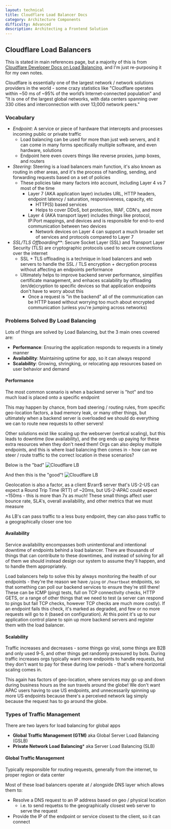 ```yaml
---
layout: technical
title: Cloudflare Load Balancer Docs
category: Architecture Components
difficulty: Advanced
description: Architecting a Frontend Solution
---
```


## Cloudflare Load Balancers
This is stated in main references page, but a majority of this is from [Cloudflare Developer Docs on Load Balancing](https://developers.cloudflare.com/reference-architecture/architectures/load-balancing/), and I'm just re-purposing it for my own notes.

Cloudflare is essentially one of the largest network / network solutions providers in the world - some crazy statistics like "Cloudflare operates within ~50 ms of ~95% of the world’s Internet-connected population" and "It is one of the largest global networks, with data centers spanning over 330 cities and interconnection with over 13,000 network peers."

### Vocabulary
- *Endpoint*: A service or piece of hardware that intercepts and processes incoming public or private traffic
    - Load balancing can be used for more than just web servers, and it can come in many forms specifically multiple software, and even hardware, solutions
    - Endpoint here even covers things like reverse proxies, jump boxes, and routers
- *Steering*: Steering is a load balancers main function, it's also known as routing in other areas, and it's the process of handling, sending, and forwarding requests based on a set of policies
    - These policies take many factors into account, including Layer 4 vs 7 most of the time
        - Layer 7 (AKA application layer) includes URL, HTTP headers, endpoint latency / saturation, responsiveness, capacity, etc
            - HTTP(S) based services
            - Helps to cover DDoS, bot protection, WAF, CDN's, and more
        - Layer 4 (AKA transport layer) includes things like protocol, IP:Port mappings, and devices and is responsible for end-to-end communication between two devices
            - Network devices on Layer 4 can support a much broader set of services and protocols compared to Layer 7
- *SSL/TLS Offboarding***: Secure Socket Layer (SSL) and Transport Layer Security (TLS) are cryptographic protocols used to secure connections over the internet
    - SSL + TLS offloading is a technique in load balancers and web servers to handle the SSL / TLS encryption + decryption process without affecting an endpoints performance
    - Ultimately helps to improve backend server performance, simplifies certificate management, and enhaces scalability by offloading (en/de)cryption to specific devices so that application endpoints don't have to worry about this
        - Once a request is "in the backend" all of the communication can be HTTP based without worrying too much about encrypted communication (unless you're jumping across networks)

### Problems Solved By Load Balancing
Lots of things are solved by Load Balancing, but the 3 main ones covered are:
- **Performance**: Ensuring the application responds to requests in a timely manner
- **Availability**: Maintaining uptime for app, so it can always respond
- **Scalability**: Growing, shringking, or relocating app resources based on user behavior and demand

#### Performance
The most common scenario is when a backend server is "hot" and too much load is placed onto a specific endpoint

This may happen by chance, from bad steering / routing rules, from specific geo-location factors, a bad memory leak, or many other things, but ultimately when a backend server is overloaded we should do everything we can to route new requests to other servers!

Other solutions exist like scaling up the webserver (vertical scaling), but this leads to downtime (low availability), and the org ends up paying for these extra resources when they don't need them! Orgs can also deploy multiple endpoints, and this is where load balancing then comes in - how can we steer / route traffic to the correct location in these scenarios?

Below is the "bad"
![Cloudflare LB](/img/cloudflare_lb_bad_example.png)

And then this is the "good"!
![Cloudflare LB](/img/cloudflare_lb_good_example.png)

Geolocation is also a factor, as a client $\rarr$ server that's US-2-US can expect a Round Trip Time (RTT) of ~20ms, but US-2-APAC could expect ~150ms - this is more than 7x as much! These small things affect user bounce rate, SLA's, overall availability, and other metrics that we must measure

As LB's can pass traffic to a less busy endpoint, they can also pass traffic to a geographically closer one too

#### Availability
Service availability encompasses both unintentional and intentional downtime of endpoints behind a load balancer. There are thousands of things that can contribute to these downtimes, and instead of solving for all of them we should instead design our system to assume they'll happen, and to handle them appropriately. 

Load balancers help to solve this by always monitoring the health of our endpoints - they're the reason we have `/ping` or `/heartbeat` endpoints, so that something can poll our backend services to ensure they're still there! These can be ICMP (ping) tests, full on TCP connectivity checks, HTTP GETS, or a range of other things that we need to test (a server can respond to pings but fail TCP checks, however TCP checks are much more costly). If an endpoint fails this check, it's marked as degraded, and few or no more requests will go to it (based on configuration). At this point it's up to our application control plane to spin up more backend servers and register them with the load balancer.

#### Scalability
Traffic increases and decreases - some things go viral, some things are B2B and only used 9-5, and other things get randomly pressured by bots. During traffic increases orgs typically want more endpoints to handle requests, but they don't want to pay for these during low periods - that's where horizontal scaling comes in.

This again has factors of geo-location, where services may go up and down during business hours as the sun travels around the globe! We don't want APAC users having to use US endpoints, and unnecessarily spinning up more US endpoints because there's a perceived network lag simply because the request has to go around the globe.

### Types of Traffic Management
There are two layers for load balancing for global apps 
- **Global Traffic Management (GTM)** aka Global Server Load Balancing (GSLB)
- **Private Network Load Balancing*** aka Server Load Balancing (SLB)

#### Global Traffic Management
Typically responsible for routing requests, generally from the internet, to proper region or data center

Most of these load balancers operate at / alongside DNS layer which allows them to:
- Resolve a DNS request to an IP address based on geo / physical location
    - i.e. to send requetss to the geographically closest web server to serve the request
- Provide the IP of the endpoint or service closest to the client, so it can connect